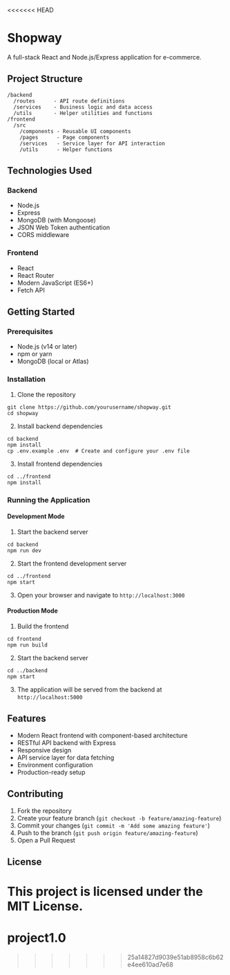 <<<<<<< HEAD
# Shopway

A full-stack React and Node.js/Express application for e-commerce.

## Project Structure

```
/backend
  /routes      - API route definitions
  /services    - Business logic and data access
  /utils       - Helper utilities and functions
/frontend
  /src
    /components - Reusable UI components
    /pages      - Page components
    /services   - Service layer for API interaction
    /utils      - Helper functions
```

## Technologies Used

### Backend
- Node.js
- Express
- MongoDB (with Mongoose)
- JSON Web Token authentication
- CORS middleware

### Frontend
- React
- React Router
- Modern JavaScript (ES6+)
- Fetch API

## Getting Started

### Prerequisites
- Node.js (v14 or later)
- npm or yarn
- MongoDB (local or Atlas)

### Installation

1. Clone the repository
```
git clone https://github.com/yourusername/shopway.git
cd shopway
```

2. Install backend dependencies
```
cd backend
npm install
cp .env.example .env  # Create and configure your .env file
```

3. Install frontend dependencies
```
cd ../frontend
npm install
```

### Running the Application

#### Development Mode

1. Start the backend server
```
cd backend
npm run dev
```

2. Start the frontend development server
```
cd ../frontend
npm start
```

3. Open your browser and navigate to `http://localhost:3000`

#### Production Mode

1. Build the frontend
```
cd frontend
npm run build
```

2. Start the backend server
```
cd ../backend
npm start
```

3. The application will be served from the backend at `http://localhost:5000`

## Features

- Modern React frontend with component-based architecture
- RESTful API backend with Express
- Responsive design
- API service layer for data fetching
- Environment configuration
- Production-ready setup

## Contributing

1. Fork the repository
2. Create your feature branch (`git checkout -b feature/amazing-feature`)
3. Commit your changes (`git commit -m 'Add some amazing feature'`)
4. Push to the branch (`git push origin feature/amazing-feature`)
5. Open a Pull Request

## License

This project is licensed under the MIT License. 
=======
# project1.0
>>>>>>> 25a14827d9039e51ab8958c6b62e4ee610ad7e68
